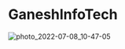 # GaneshInfoTech 
 
![photo_2022-07-08_10-47-05](https://user-images.githubusercontent.com/42505943/177922504-2ac09f00-16b0-450a-b862-d1bdd2c94085.jpg)
